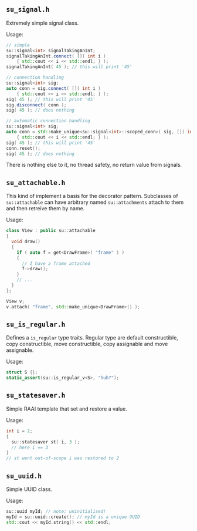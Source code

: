 
## `su_signal.h`

Extremely simple signal class.

Usage:
```C++
// simple
su::signal<int> signalTakingAnInt;
signalTakingAnInt.connect( []( int i )
	{ std::cout << i << std::endl; } );
signalTakingAnInt( 45 ); // this will print '45'

// connection handling
su::signal<int> sig;
auto conn = sig.connect( []( int i )
	{ std::cout << i << std::endl; } );
sig( 45 ); // this will print '45'
sig.disconnect( conn );
sig( 45 ); // does nothing

// automatic connection handling
su::signal<int> sig;
auto conn = std::make_unique<su::signal<int>::scoped_conn>( sig, []( int i )
	{ std::cout << i << std::endl; } );
sig( 45 ); // this will print '45'
conn.reset();
sig( 45 ); // does nothing
```

There is nothing else to it, no thread safety, no return value from signals.

## `su_attachable.h`

This kind of implement a basis for the decorator pattern.
Subclasses of `su::attachable` can have arbitrary named
`su::attachments` attach to them and then retreive them by
name.

Usage:
```C++
class View : public su::attachable
{
  void draw()
  {
    if ( auto f = get<DrawFrame>( "frame" ) )
    {
      // I have a frame attached
      f->draw();
    }
	// ...
  }
};

View v;
v.attach( "frame", std::make_unique<DrawFrame>() );
```

## `su_is_regular.h`

Defines a `is_regular` type traits. Regular type are  default constructible, copy constructible, move constructible, copy assignable and move assignable.

Usage:
```C++
struct S {};
static_assert(su::is_regular_v<S>, "huh?");
```

## `su_statesaver.h`

Simple RAAI template that set and restore a value.

Usage:
```C++
int i = 2;
{
  su::statesaver st( i, 3 );
  // here i == 3
}
// st went out-of-scope i was restored to 2

```

## `su_uuid.h`

Simple UUID class.

Usage:
```C++
su::uuid myId; // note: uninitialised!
myId = su::uuid::create(); // myId is a unique UUID
std::cout << myId.string() << std::endl;
```
